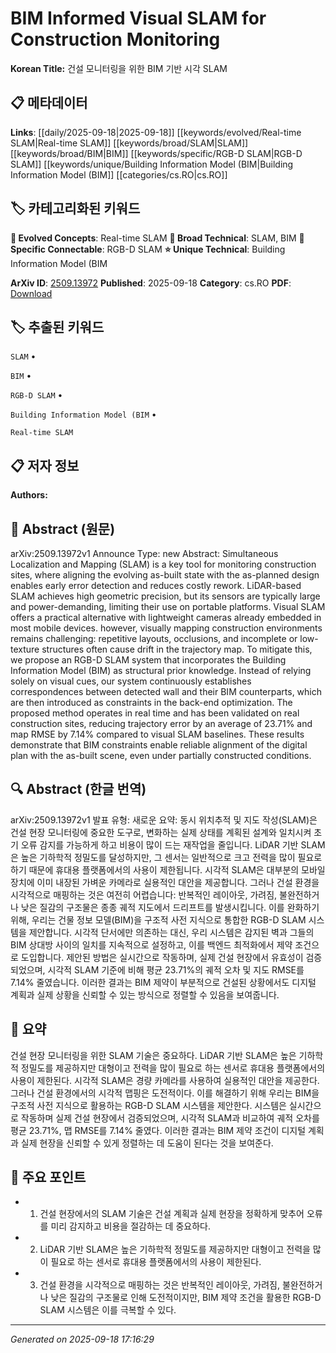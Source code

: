 
# BIM Informed Visual SLAM for Construction Monitoring

**Korean Title:** 건설 모니터링을 위한 BIM 기반 시각 SLAM

## 📋 메타데이터

**Links**: [[daily/2025-09-18|2025-09-18]] [[keywords/evolved/Real-time SLAM|Real-time SLAM]] [[keywords/broad/SLAM|SLAM]] [[keywords/broad/BIM|BIM]] [[keywords/specific/RGB-D SLAM|RGB-D SLAM]] [[keywords/unique/Building Information Model (BIM|Building Information Model (BIM]] [[categories/cs.RO|cs.RO]]

## 🏷️ 카테고리화된 키워드
**🚀 Evolved Concepts**: Real-time SLAM
**🔬 Broad Technical**: SLAM, BIM
**🔗 Specific Connectable**: RGB-D SLAM
**⭐ Unique Technical**: Building Information Model (BIM

**ArXiv ID**: [2509.13972](https://arxiv.org/abs/2509.13972)
**Published**: 2025-09-18
**Category**: cs.RO
**PDF**: [Download](https://arxiv.org/pdf/2509.13972.pdf)


## 🏷️ 추출된 키워드



`SLAM` • 

`BIM` • 

`RGB-D SLAM` • 

`Building Information Model (BIM` • 

`Real-time SLAM`



## 📋 저자 정보

**Authors:** 

## 📄 Abstract (원문)

arXiv:2509.13972v1 Announce Type: new 
Abstract: Simultaneous Localization and Mapping (SLAM) is a key tool for monitoring construction sites, where aligning the evolving as-built state with the as-planned design enables early error detection and reduces costly rework. LiDAR-based SLAM achieves high geometric precision, but its sensors are typically large and power-demanding, limiting their use on portable platforms. Visual SLAM offers a practical alternative with lightweight cameras already embedded in most mobile devices. however, visually mapping construction environments remains challenging: repetitive layouts, occlusions, and incomplete or low-texture structures often cause drift in the trajectory map. To mitigate this, we propose an RGB-D SLAM system that incorporates the Building Information Model (BIM) as structural prior knowledge. Instead of relying solely on visual cues, our system continuously establishes correspondences between detected wall and their BIM counterparts, which are then introduced as constraints in the back-end optimization. The proposed method operates in real time and has been validated on real construction sites, reducing trajectory error by an average of 23.71% and map RMSE by 7.14% compared to visual SLAM baselines. These results demonstrate that BIM constraints enable reliable alignment of the digital plan with the as-built scene, even under partially constructed conditions.

## 🔍 Abstract (한글 번역)

arXiv:2509.13972v1 발표 유형: 새로운
요약: 동시 위치추적 및 지도 작성(SLAM)은 건설 현장 모니터링에 중요한 도구로, 변화하는 실제 상태를 계획된 설계와 일치시켜 초기 오류 감지를 가능하게 하고 비용이 많이 드는 재작업을 줄입니다. LiDAR 기반 SLAM은 높은 기하학적 정밀도를 달성하지만, 그 센서는 일반적으로 크고 전력을 많이 필요로 하기 때문에 휴대용 플랫폼에서의 사용이 제한됩니다. 시각적 SLAM은 대부분의 모바일 장치에 이미 내장된 가벼운 카메라로 실용적인 대안을 제공합니다. 그러나 건설 환경을 시각적으로 매핑하는 것은 여전히 어렵습니다: 반복적인 레이아웃, 가려짐, 불완전하거나 낮은 질감의 구조물은 종종 궤적 지도에서 드리프트를 발생시킵니다. 이를 완화하기 위해, 우리는 건물 정보 모델(BIM)을 구조적 사전 지식으로 통합한 RGB-D SLAM 시스템을 제안합니다. 시각적 단서에만 의존하는 대신, 우리 시스템은 감지된 벽과 그들의 BIM 상대방 사이의 일치를 지속적으로 설정하고, 이를 백엔드 최적화에서 제약 조건으로 도입합니다. 제안된 방법은 실시간으로 작동하며, 실제 건설 현장에서 유효성이 검증되었으며, 시각적 SLAM 기준에 비해 평균 23.71%의 궤적 오차 및 지도 RMSE를 7.14% 줄였습니다. 이러한 결과는 BIM 제약이 부분적으로 건설된 상황에서도 디지털 계획과 실제 상황을 신뢰할 수 있는 방식으로 정렬할 수 있음을 보여줍니다.

## 📝 요약

건설 현장 모니터링을 위한 SLAM 기술은 중요하다. LiDAR 기반 SLAM은 높은 기하학적 정밀도를 제공하지만 대형이고 전력을 많이 필요로 하는 센서로 휴대용 플랫폼에서의 사용이 제한된다. 시각적 SLAM은 경량 카메라를 사용하여 실용적인 대안을 제공한다. 그러나 건설 환경에서의 시각적 맵핑은 도전적이다. 이를 해결하기 위해 우리는 BIM을 구조적 사전 지식으로 활용하는 RGB-D SLAM 시스템을 제안한다. 시스템은 실시간으로 작동하며 실제 건설 현장에서 검증되었으며, 시각적 SLAM과 비교하여 궤적 오차를 평균 23.71%, 맵 RMSE를 7.14% 줄였다. 이러한 결과는 BIM 제약 조건이 디지털 계획과 실제 현장을 신뢰할 수 있게 정렬하는 데 도움이 된다는 것을 보여준다.

## 🎯 주요 포인트


- 1. 건설 현장에서의 SLAM 기술은 건설 계획과 실제 현장을 정확하게 맞추어 오류를 미리 감지하고 비용을 절감하는 데 중요하다.

- 2. LiDAR 기반 SLAM은 높은 기하학적 정밀도를 제공하지만 대형이고 전력을 많이 필요로 하는 센서로 휴대용 플랫폼에서의 사용이 제한된다.

- 3. 건설 환경을 시각적으로 매핑하는 것은 반복적인 레이아웃, 가려짐, 불완전하거나 낮은 질감의 구조물로 인해 도전적이지만, BIM 제약 조건을 활용한 RGB-D SLAM 시스템은 이를 극복할 수 있다.


---

*Generated on 2025-09-18 17:16:29*